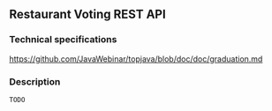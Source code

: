 ## Restaurant Voting REST API

### Technical specifications
https://github.com/JavaWebinar/topjava/blob/doc/doc/graduation.md

### Description 
    TODO
